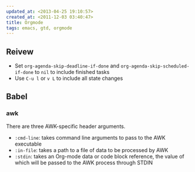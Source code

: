 ```yaml
---
updated_at: <2013-04-25 19:10:57>
created_at: <2011-12-03 03:40:47>
title: Orgmode
tags: emacs, gtd, orgmode
---
```


Reivew
------

- Set `org-agenda-skip-deadline-if-done` and `org-agenda-skip-scheduled-if-done`
  to `nil` to include finished tasks
- Use `C-u l` or `v L` to include all state changes

Babel
-----

### awk

There are three AWK-specific header arguments.

-   `:cmd-line`: takes command line arguments to pass to the AWK executable 
-   `:in-file`: takes a path to a file of data to be processed by AWK 
-   `:stdin`: takes an Org-mode data or code block reference, the value of
    which will be passed to the AWK process through STDIN

